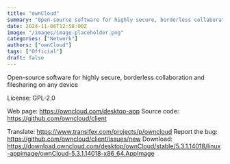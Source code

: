 ```yaml
---
title: "ownCloud"
summary: "Open-source software for highly secure, borderless collaboration and filesharing on any device"
date: 2024-11-06T12:58:00Z
image: "/images/image-placeholder.png"
categories: ["Network"]
authors: ["ownCloud"]
tags: ["Official"]
draft: false
---
```


Open-source software for highly secure, borderless collaboration and filesharing on any device

License: GPL-2.0

Web page: <https://owncloud.com/desktop-app>
Source code: <https://github.com/owncloud/client>

Translate: <https://www.transifex.com/projects/p/owncloud>
Report the bug: <https://github.com/owncloud/client/issues/new>
Download: <https://download.owncloud.com/desktop/ownCloud/stable/5.3.1.14018/linux-appimage/ownCloud-5.3.1.14018-x86_64.AppImage>
